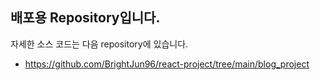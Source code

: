 ## 배포용 Repository입니다.
자세한 소스 코드는 다음 repository에 있습니다.
- https://github.com/BrightJun96/react-project/tree/main/blog_project

